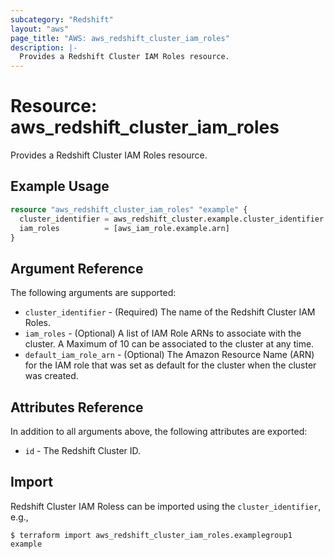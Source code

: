 ```yaml
---
subcategory: "Redshift"
layout: "aws"
page_title: "AWS: aws_redshift_cluster_iam_roles"
description: |-
  Provides a Redshift Cluster IAM Roles resource.
---
```


# Resource: aws_redshift_cluster_iam_roles

Provides a Redshift Cluster IAM Roles resource.

## Example Usage

```terraform
resource "aws_redshift_cluster_iam_roles" "example" {
  cluster_identifier = aws_redshift_cluster.example.cluster_identifier
  iam_roles          = [aws_iam_role.example.arn]
}
```

## Argument Reference

The following arguments are supported:

* `cluster_identifier` - (Required) The name of the Redshift Cluster IAM Roles.
* `iam_roles` - (Optional) A list of IAM Role ARNs to associate with the cluster. A Maximum of 10 can be associated to the cluster at any time.
* `default_iam_role_arn` - (Optional) The Amazon Resource Name (ARN) for the IAM role that was set as default for the cluster when the cluster was created.

## Attributes Reference

In addition to all arguments above, the following attributes are exported:

* `id` - The Redshift Cluster ID.

## Import

Redshift Cluster IAM Roless can be imported using the `cluster_identifier`, e.g.,

```
$ terraform import aws_redshift_cluster_iam_roles.examplegroup1 example
```
